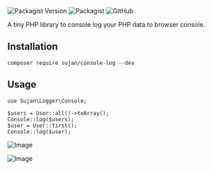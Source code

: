![Packagist Version](https://img.shields.io/packagist/v/sujan/console-log)
![Packagist](https://img.shields.io/packagist/dt/sujan/console-log?color=green)
![GitHub](https://img.shields.io/github/license/sujancse/console-log?color=yellow)

A tiny PHP library to console log your PHP data to browser console.

## Installation
```$xslt
composer require sujan/console-log --dev
```

## Usage
```$xslt
use Sujan\Logger\Console;
```

```$xslt
$users = User::all()->toArray();
Console::log($users);
$user = User::first();
Console::log($user);
```

![Image](https://i.ibb.co/z8vCfRp/Screenshot-2020-01-20-at-2-10-37-AM.png)

![Image](https://i.ibb.co/pP33Chv/Screenshot-2020-01-20-at-2-10-52-AM.png)
